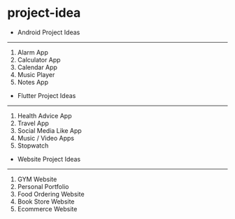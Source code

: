 # project-idea


* Android Project Ideas
-----------------------
1) Alarm App
2) Calculator App
3) Calendar App
4) Music Player
5) Notes App

* Flutter Project Ideas
-----------------------
1) Health Advice App
2) Travel App
3) Social Media Like App
4) Music / Video Apps
5) Stopwatch

* Website Project Ideas
-----------------------
1) GYM Website
2) Personal Portfolio
3) Food Ordering Website
4) Book Store Website
5) Ecommerce Website
